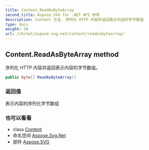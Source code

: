 ```yaml
---
title: Content.ReadAsByteArray
second_title: Aspose.SVG for .NET API 参考
description: Content 方法. 序列化 HTTP 内容并返回表示内容的字节数组
type: docs
weight: 30
url: /zh/net/aspose.svg.net/content/readasbytearray/
---
```

## Content.ReadAsByteArray method

序列化 HTTP 内容并返回表示内容的字节数组。

```csharp
public byte[] ReadAsByteArray()
```

### 返回值

表示内容的序列化字节数组

### 也可以看看

* class [Content](../)
* 命名空间 [Aspose.Svg.Net](../../content/)
* 部件 [Aspose.SVG](../../../)


